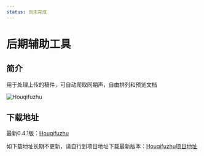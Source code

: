 ```yaml
---
status: 尚未完成
---
```

# 后期辅助工具

## 简介

用于处理上传的稿件，可自动爬取同期声，自由排列和预览文档

![Houqifuzhu](https://files.catbox.moe/pj06xd.png)

## 下载地址

最新0.4.1版：[Houqifuzhu](https://gitee.com/asdlkjhhb/houqi_fuzhu/releases/download/Houqifuzhu-0.4.1/%E5%90%8E%E6%9C%9F%E8%BE%85%E5%8A%A9%E5%B7%A5%E5%85%B70.4.1.zip)

如下载地址长期不更新，请自行到项目地址下载最新版本：[Houqifuzhu项目地址](https://gitee.com/asdlkjhhb/houqi_fuzhu/releases/)




